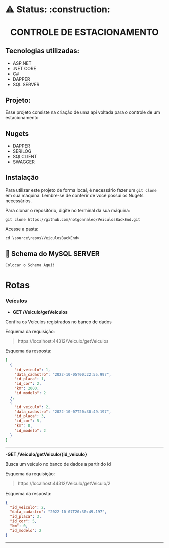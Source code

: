 <h1> ⚠️ Status: :construction: </h1>

<h1 align="center">CONTROLE DE ESTACIONAMENTO </h1>

## Tecnologias utilizadas:

- ASP.NET
- .NET CORE
- C#
- DAPPER
- SQL SERVER

## Projeto:

Esse projeto consiste na criação de uma api voltada para o controle de um estacionamento 

## Nugets

- DAPPER
- SERILOG
- SQLCLIENT
- SWAGGER

## Instalação

Para utilizar este projeto de forma local, é necessário fazer um
`git clone` em sua máquina. Lembre-se de conferir de você possui os Nugets necessários.

Para clonar o repositório, digite no terminal da sua máquina:

```
git clone https://github.com/notgonnaleo/VeiculosBackEnd.git
```

Acesse a pasta:
```
cd \source\repos\VeiculosBackEnd>
```

## 💾 Schema do MySQL SERVER
```
Colocar o Schema Aqui!
```

# Rotas

### Veículos

- **GET /Veiculo/getVeiculos**

Confira os Veículos registrados no banco de dados

Esquema da requisição:

>https://localhost:44312/Veiculo/getVeiculos

Esquema da resposta:

```json
[
  {
    "id_veiculo": 1,
    "data_cadastro": "2022-10-05T00:22:55.997",
    "id_placa": 1,
    "id_cor": 2,
    "km": 2000,
    "id_modelo": 2
  },
  {
    "id_veiculo": 2,
    "data_cadastro": "2022-10-07T20:30:49.197",
    "id_placa": 3,
    "id_cor": 5,
    "km": 0,
    "id_modelo": 2
  }
]
```
---
-**GET /Veiculo/getVeiculo/{id_veiculo}**

Busca um veículo no banco de dados a partir do id

Esquema da requisição:

>https://localhost:44312/Veiculo/getVeiculo/2

Esquema da resposta:

```json
{
  "id_veiculo": 2,
  "data_cadastro": "2022-10-07T20:30:49.197",
  "id_placa": 3,
  "id_cor": 5,
  "km": 0,
  "id_modelo": 2
}
```
---
